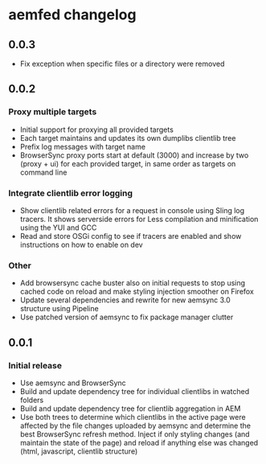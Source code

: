# aemfed changelog

## 0.0.3

* Fix exception when specific files or a directory were removed

## 0.0.2

### Proxy multiple targets

* Initial support for proxying all provided targets
* Each target maintains and updates its own dumplibs clientlib tree
* Prefix log messages with target name
* BrowserSync proxy ports start at default (3000) and increase by two (proxy + ui) for each provided target, in same order as targets on command line

### Integrate clientlib error logging

* Show clientlib related errors for a request in console using Sling log tracers. It shows serverside errors for Less compilation and minification using the YUI and GCC
* Read and store OSGi config to see if tracers are enabled and show instructions on how to enable on dev

### Other

* Add browsersync cache buster also on initial requests to stop using cached code on reload and make styling injection smoother on Firefox
* Update several dependencies and rewrite for new aemsync 3.0 structure using Pipeline
* Use patched version of aemsync to fix package manager clutter

## 0.0.1

### Initial release

* Use aemsync and BrowserSync
* Build and update dependency tree for individual clientlibs in watched folders
* Build and update dependency tree for clientlib aggregation in AEM
* Use both trees to determine which clientlibs in the active page were affected by the file changes uploaded by aemsync and determine the best BrowserSync refresh method. Inject if only styling changes (and maintain the state of the page) and reload if anything else was changed (html, javascript, clientlib structure)
